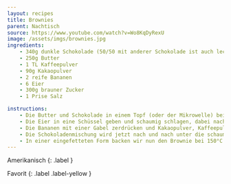 ```yaml
---
layout: recipes
title: Brownies
parent: Nachtisch
source: https://www.youtube.com/watch?v=Wo8KqDyRexU
image: /assets/imgs/brownies.jpg
ingredients:
    - 340g dunkle Schokolade (50/50 mit anderer Schokolade ist auch lecker)
    - 250g Butter
    - 1 TL Kaffeepulver
    - 90g Kakaopulver
    - 2 reife Bananen
    - 6 Eier
    - 300g brauner Zucker
    - 1 Prise Salz

instructions:
    - Die Butter und Schokolade in einem Topf (oder der Mikrowelle) bei geringer Hitze schmelzen. Darauf achten, dass nichts anbrennt, also regelmäßig umrühren. Parallel mit den nächsten Schritten fortfahren. 
    - Die Eier in eine Schüssel geben und schaumig schlagen, dabei nach und nach den Zucker hinzugeben.
    - Die Bananen mit einer Gabel zerdrücken und Kakaopulver, Kaffeepulver und die geschmolzene Schokolade dazu geben.
    - Die Schokoladenmischung wird jetzt nach und nach unter die schaumig geschlagenen Eier gehoben. 
    - In einer eingefetteten Form backen wir nun den Brownie bei 150°C für ca. 40-50 Minuten. Lasst die Brownies für 20-30 Minuten auskühlen und serviert sie mit Puderzucker, Meersalzflocken oder frischen Beeren.
---
```

Amerikanisch
{: .label }

Favorit
{: .label .label-yellow }
